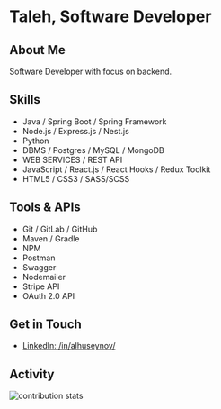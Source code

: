 # Taleh, Software Developer


## About Me
Software Developer with focus on backend.

## Skills
- Java / Spring Boot / Spring Framework
- Node.js / Express.js / Nest.js
- Python
- DBMS / Postgres / MySQL / MongoDB
- WEB SERVICES / REST API
- JavaScript / React.js / React Hooks / Redux Toolkit
- HTML5 / CSS3 / SASS/SCSS

## Tools & APIs
- Git / GitLab / GitHub
- Maven / Gradle
- NPM
- Postman
- Swagger
- Nodemailer
- Stripe API
- OAuth 2.0 API

## Get in Touch
- [LinkedIn: /in/alhuseynov/](https://www.linkedin.com/in/taleh-alhuseynov/)

## Activity
<p><img align="center" src="https://github-readme-streak-stats.herokuapp.com/?user=talehafandi&" alt="contribution stats" /></p>
